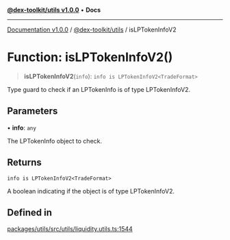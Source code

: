 [**@dex-toolkit/utils v1.0.0**](../README.md) • **Docs**

***

[Documentation v1.0.0](../../../packages.md) / [@dex-toolkit/utils](../README.md) / isLPTokenInfoV2

# Function: isLPTokenInfoV2()

> **isLPTokenInfoV2**(`info`): `info is LPTokenInfoV2<TradeFormat>`

Type guard to check if an LPTokenInfo is of type LPTokenInfoV2.

## Parameters

• **info**: `any`

The LPTokenInfo object to check.

## Returns

`info is LPTokenInfoV2<TradeFormat>`

A boolean indicating if the object is of type LPTokenInfoV2.

## Defined in

[packages/utils/src/utils/liquidity.utils.ts:1544](https://github.com/niZmosis/dex-toolkit/blob/3d8b41b44787b30fbea5de3ab4737662ffb61bc8/packages/utils/src/utils/liquidity.utils.ts#L1544)
